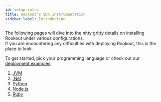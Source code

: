 ```yaml
---
id: setup-intro
title: Rookout's SDK Instrumentation
sidebar_label: Introduction
---
```

The following pages will dive into the nitty gritty details on installing Rookout under various configurations.  
If you are encountering any difficulties with deploying Rookout, this is the place to look.

To get started, pick your programming language or check out our [deployment examples](deployment-examples.md):

1.  [JVM](jvm-setup.md)
2.  [.Net](dotnet-setup.md)
3.  [Python](python-setup.md)
4.  [Node.js](node-setup.md)
5.  [Ruby](ruby-setup.md)
